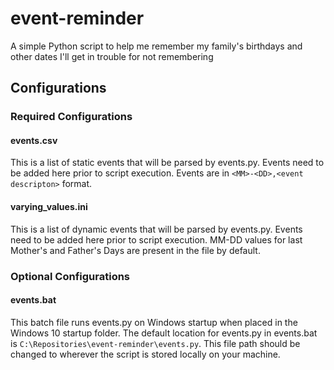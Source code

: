 # event-reminder
A simple Python script to help me remember my family's birthdays and other dates I'll get in trouble for not remembering

## Configurations
### Required Configurations
#### events.csv
This is a list of static events that will be parsed by events.py. Events need to be added here prior to script execution. Events are in `<MM>-<DD>,<event descripton>` format.

#### varying_values.ini
This is a list of dynamic events that will be parsed by events.py. Events need to be added here prior to script execution. MM-DD values for last Mother's and Father's Days are present in the file by default.

### Optional Configurations
#### events.bat
This batch file runs events.py on Windows startup when placed in the Windows 10 startup folder. The default location for events.py in events.bat is `C:\Repositories\event-reminder\events.py`. This file path should be changed to wherever the script is stored locally on your machine.
